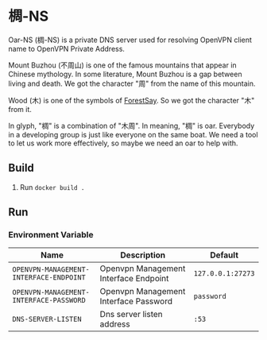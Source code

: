 # 椆-NS

Oar-NS (椆-NS) is a private DNS server used for resolving OpenVPN client name to OpenVPN Private Address.

Mount Buzhou (不周山) is one of the famous mountains that appear in Chinese mythology. In some literature, Mount Buzhou
is
a gap between living and death. We got the character "周" from the name of this mountain.

Wood (木) is one of the symbols of [ForestSay](https://github.com/forestsay). So we got the character "木" from it.

In glyph, "椆" is a combination of "木周". In meaning, "椆" is oar. Everybody in a developing group is just like
everyone on
the same boat. We need a tool to let us work more effectively, so maybe we need an oar to help with.

## Build

1. Run `docker build .`

## Run

### Environment Variable

| Name                                    | Description                           | Default           |
|-----------------------------------------|---------------------------------------|-------------------|
| `OPENVPN-MANAGEMENT-INTERFACE-ENDPOINT` | Openvpn Management Interface Endpoint | `127.0.0.1:27273` |
| `OPENVPN-MANAGEMENT-INTERFACE-PASSWORD` | Openvpn Management Interface Password | `password`        |
| `DNS-SERVER-LISTEN`                     | Dns server listen address             | `:53`             |

